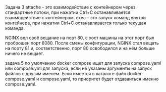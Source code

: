 Задача 3
attache - это взаимодействие с контейнером через стандартные потоки, при нажатии Ctrl+C останавливается взаимодействие с контейнером. exec - это запуск команд внутри контейнера, при нажатии Ctrl+C останавливается только текущая команда.

NGINX вел своё вещание на порт 80, с хост машины на этот порт был проброшен порт 8080. После смены конфигурации, NGINX стал вещать на порту 81 и, соответственно, порт 80 освободился и на нём больше ничего не вещает.

задача 5
по умолчанию docker compose ищет для запуска compose.yaml или compose.yml для запуска, если не указаны аргументы на запуск файлов с другим именем. Если имеется в каталоге файл docker-compose.yaml и compose.yaml, то приоритет будет отдаваиться именно compose.yaml. 

